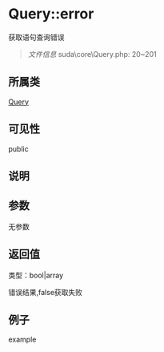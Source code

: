 # Query::error

获取语句查询错误

> *文件信息* suda\core\Query.php: 20~201

## 所属类 

[Query](../Query.md)

## 可见性

 public 

## 说明




## 参数


无参数


## 返回值

类型：bool|array

 错误结果,false获取失败



## 例子

example